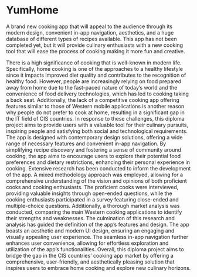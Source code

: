 # YumHome
A brand new cooking app that will appeal to the audience through its modern design, convenient in-app navigation, aesthetics, and a huge database of different types of recipes available. This app has not been completed yet, but it will provide culinary enthusiasts with a new cooking tool that will ease the process of cooking making it more fun and creative.


There is a high significance of cooking that is well-known in modern life. Specifically, home cooking is one of the approaches to a healthy lifestyle since it impacts improved diet quality and contributes to the recognition of healthy food. However, people are increasingly relying on food prepared away from home due to the fast-paced nature of today’s world and the convenience of food delivery technologies, which has led to cooking taking a back seat. Additionally, the lack of a competitive cooking app offering features similar to those of Western mobile applications is another reason why people do not prefer to cook at home, resulting in a significant gap in the IT field of CIS countries.
In response to these challenges, this diploma project aims to provide users with a valuable tool for their culinary pursuits, inspiring people and satisfying both social and technological requirements. The app is designed with contemporary design solutions, offering a wide range of necessary features and convenient in-app navigation. By simplifying recipe discovery and fostering a sense of community around cooking, the app aims to encourage users to explore their potential food preferences and dietary restrictions, enhancing their personal experience in cooking.
Extensive research has been conducted to inform the development of the app. A mixed methodology approach was employed, allowing for a comprehensive understanding of the vision and opinions of both proficient cooks and cooking enthusiasts. The proficient cooks were interviewed, providing valuable insights through open-ended questions, while the cooking enthusiasts participated in a survey featuring close-ended and multiple-choice questions. Additionally, a thorough market analysis was conducted, comparing the main Western cooking applications to identify their strengths and weaknesses.
The culmination of this research and analysis has guided the definition of the app’s features and design. The app boasts an aesthetic and modern UI design, ensuring an engaging and visually appealing user experience. The seamless in-app navigation further enhances user convenience, allowing for effortless exploration and utilization of the app’s functionalities.
Overall, this diploma project aims to bridge the gap in the CIS countries’ cooking app market by offering a comprehensive, user-friendly, and aesthetically pleasing solution that inspires users to embrace home cooking and explore new culinary horizons.
